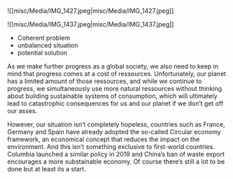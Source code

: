 
![[misc/Media/IMG_1427.jpeg|misc/Media/IMG_1427.jpeg]]

![[misc/Media/IMG_1437.jpeg|misc/Media/IMG_1437.jpeg]]


- Coherent problem 
- unbalanced situation 
- potential solution 

As  we make further progress as a global society, we also need to keep in mind that progress comes at a cost of ressources. Unfortunately, our planet has a limited amount of those ressources, and while we continue to progress, we simultaneously use more natural ressources without thinking about building sustainable systems of consumption, which will ultimately lead to catastrophic consequences for us and our planet if we don’t get off our asses. 

However, our situation isn’t completely hopeless, countries such as France, Germany and Spain have already adopted the so-called Circular economy framework, an economical concept that reduces the impact on the environment.  And this isn’t something exclusive to  first-world countries. Columbia launched a similar policy in 2019 and China’s ban of waste export encourages a more substainable economy. Of course there’s still a lot to be done but at least its a start.